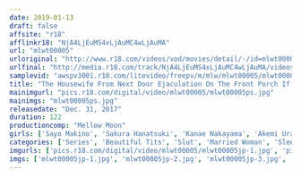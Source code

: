 ```yaml
---
date: 2019-01-13
draft: false
affsite: "r18"
afflinkr18: "NjA4LjEuMS4xLjAuMC4wLjAuMA"
url: "mlwt00005"
urloriginal: "http://www.r18.com/videos/vod/movies/detail/-/id=mlwt00005"
urlfinal: "http://media.r18.com/track/NjA4LjEuMS4xLjAuMC4wLjAuMA/videos/vod/movies/detail/-/id=mlwt00005"
samplevid: "awspv3001.r18.com/litevideo/freepv/m/mlw/mlwt00005/mlwt00005_dmb_w.mp4"
title: "The Housewife From Next Door Ejaculation On The Front Porch If You Lick Me, I'll Let You Fuck Me"
mainimgurl: "pics.r18.com/digital/video/mlwt00005/mlwt00005ps.jpg"
mainimgs: "mlwt00005ps.jpg"
releasedate: "Dec. 31, 2017"
duration: 122
productioncomp: "Mellow Moon"
girls: ['Sayo Makino', 'Sakura Hanatsuki', 'Kanae Nakayama', 'Akemi Urano']
categories: ['Series', 'Beautiful Tits', 'Slut', 'Married Woman', 'Slender', 'Hi-Def']
imgurls: ['pics.r18.com/digital/video/mlwt00005/mlwt00005jp-1.jpg', 'pics.r18.com/digital/video/mlwt00005/mlwt00005jp-2.jpg', 'pics.r18.com/digital/video/mlwt00005/mlwt00005jp-3.jpg', 'pics.r18.com/digital/video/mlwt00005/mlwt00005jp-4.jpg', 'pics.r18.com/digital/video/mlwt00005/mlwt00005jp-5.jpg', 'pics.r18.com/digital/video/mlwt00005/mlwt00005jp-6.jpg', 'pics.r18.com/digital/video/mlwt00005/mlwt00005jp-7.jpg', 'pics.r18.com/digital/video/mlwt00005/mlwt00005jp-8.jpg', 'pics.r18.com/digital/video/mlwt00005/mlwt00005jp-9.jpg', 'pics.r18.com/digital/video/mlwt00005/mlwt00005jp-10.jpg', 'pics.r18.com/digital/video/mlwt00005/mlwt00005jp-11.jpg', 'pics.r18.com/digital/video/mlwt00005/mlwt00005jp-12.jpg', 'pics.r18.com/digital/video/mlwt00005/mlwt00005jp-13.jpg', 'pics.r18.com/digital/video/mlwt00005/mlwt00005jp-14.jpg', 'pics.r18.com/digital/video/mlwt00005/mlwt00005jp-15.jpg', 'pics.r18.com/digital/video/mlwt00005/mlwt00005jp-16.jpg', 'pics.r18.com/digital/video/mlwt00005/mlwt00005jp-17.jpg', 'pics.r18.com/digital/video/mlwt00005/mlwt00005jp-18.jpg', 'pics.r18.com/digital/video/mlwt00005/mlwt00005jp-19.jpg', 'pics.r18.com/digital/video/mlwt00005/mlwt00005jp-20.jpg']
imgs: ['mlwt00005jp-1.jpg', 'mlwt00005jp-2.jpg', 'mlwt00005jp-3.jpg', 'mlwt00005jp-4.jpg', 'mlwt00005jp-5.jpg', 'mlwt00005jp-6.jpg', 'mlwt00005jp-7.jpg', 'mlwt00005jp-8.jpg', 'mlwt00005jp-9.jpg', 'mlwt00005jp-10.jpg', 'mlwt00005jp-11.jpg', 'mlwt00005jp-12.jpg', 'mlwt00005jp-13.jpg', 'mlwt00005jp-14.jpg', 'mlwt00005jp-15.jpg', 'mlwt00005jp-16.jpg', 'mlwt00005jp-17.jpg', 'mlwt00005jp-18.jpg', 'mlwt00005jp-19.jpg', 'mlwt00005jp-20.jpg']
---
```

